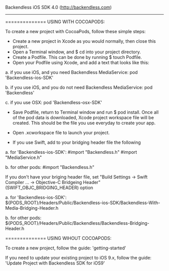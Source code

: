 
Backendless iOS SDK 4.0 (http://backendless.com)
_____________________________________________

============== USING WITH COCOAPODS:

To create a new project with CocoaPods, follow these simple steps:

- Create a new project in Xcode as you would normally, then close this project.
- Open a Terminal window, and $ cd into your project directory.
- Create a Podfile. This can be done by running $ touch Podfile.
- Open your Podfile using Xcode, and add a text that looks like this:
        
a. if you use iOS, and you need Backendless MediaService: 
        pod 'Backendless-ios-SDK'
    
b. if you use iOS, and you do not need Backendless MediaService:
        pod 'Backendless'
    
c. if you use OSX:
        pod 'Backendless-osx-SDK'

- Save Podfile, return to Terminal window and run $ pod install. Once all of the pod data is downloaded, Xcode project workspace file will be created. This should be the file you use everyday to create your app.
- Open .xcworkspace file to launch your project.

- If you use Swift, add to your bridging header file the following

a. for 'Backendless-ios-SDK':
    #import "Backendless.h"
    #import "MediaService.h"

b. for other pods:
    #import "Backendless.h"

If you don't have your briging header file, set "Build Settings -> Swift Compiler ... -> Objective-C Bridgeing Header" (SWIFT_OBJC_BRIDGING_HEADER) option

a. for 'Backendless-ios-SDK':
    ${PODS_ROOT}/Headers/Public/Backendless-ios-SDK/Backendless-With-Media-Bridging-Header.h

b. for other pods:
    ${PODS_ROOT}/Headers/Public/Backendless/Backendless-Bridging-Header.h


============== USING WIHOUT COCOAPODS:

To create a new project, follow the guide: 'getting-started'

If you need to update your existing project to iOS 9.x, follow the guide: 'Update Project with Backendless SDK for iOS9'

